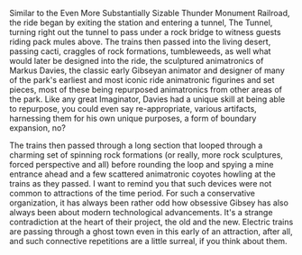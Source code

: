 Similar to the Even More Substantially Sizable Thunder Monument Railroad, the ride began by exiting the station and entering a tunnel, The Tunnel, turning right out the tunnel to pass under a rock bridge to witness guests riding pack mules above. The trains then passed into the living desert, passing cacti, craggles of rock formations, tumbleweeds, as well what would later be designed into the ride, the sculptured animatronics of Markus Davies, the classic early Gibseyan animator and designer of many of the park's earliest and most iconic ride animatronic figurines and set pieces, most of these being repurposed animatronics from other areas of the park. Like any great Imaginator, Davies had a unique skill at being able to repurpose, you could even say re-appropriate, various artifacts, harnessing them for his own unique purposes, a form of boundary expansion, no?

The trains then passed through a long section that looped through a charming set of spinning rock formations (or really, more rock sculptures, forced perspective and all) before rounding the loop and spying a mine entrance ahead and a few scattered animatronic coyotes howling at the trains as they passed. I want to remind you that such devices were not common to attractions of the time period. For such a conservative organization, it has always been rather odd how obsessive Gibsey has also always been about modern technological advancements. It's a strange contradiction at the heart of their project, the old and the new. Electric trains are passing through a ghost town even in this early of an attraction, after all, and such connective repetitions are a little surreal, if you think about them.